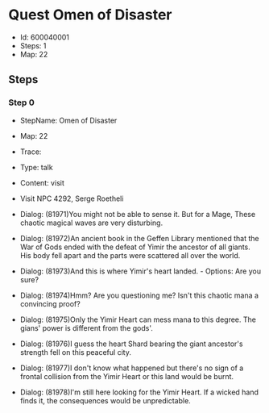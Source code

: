 # Quest Omen of Disaster

- Id: 600040001
- Steps: 1
- Map: 22

## Steps

### Step 0
- StepName:  Omen of Disaster
- Map:  22
- Trace:  
- Type:  talk
- Content:  visit
- Visit NPC 4292, Serge Roetheli

- Dialog: (81971)You might not be able to sense it. But for a Mage, These chaotic magical waves are very disturbing.
- Dialog: (81972)An ancient book in the Geffen Library mentioned that the War of Gods ended with the defeat of Yimir the ancestor of all giants. His body fell apart and the parts were scattered all over the world.
- Dialog: (81973)And this is where Yimir's heart landed. - Options: Are you sure?
- Dialog: (81974)Hmm? Are you questioning me? Isn't this chaotic mana a convincing proof?
- Dialog: (81975)Only the Yimir Heart can mess mana to this degree. The gians' power is different from the gods'.
- Dialog: (81976)I guess the heart Shard bearing the giant ancestor's strength fell on this peaceful city.
- Dialog: (81977)I don't know what happened but there's no sign of a frontal collision from the Yimir Heart or this land would be burnt.
- Dialog: (81978)I'm still here looking for the Yimir Heart. If a wicked hand finds it, the consequences would be unpredictable.


